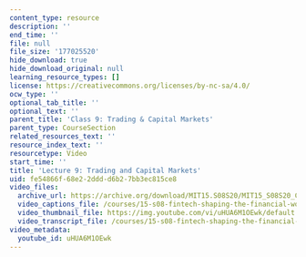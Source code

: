 ```yaml
---
content_type: resource
description: ''
end_time: ''
file: null
file_size: '177025520'
hide_download: true
hide_download_original: null
learning_resource_types: []
license: https://creativecommons.org/licenses/by-nc-sa/4.0/
ocw_type: ''
optional_tab_title: ''
optional_text: ''
parent_title: 'Class 9: Trading & Capital Markets'
parent_type: CourseSection
related_resources_text: ''
resource_index_text: ''
resourcetype: Video
start_time: ''
title: 'Lecture 9: Trading and Capital Markets'
uid: fe54866f-68e2-2ddd-d6b2-7bb3ec815ce8
video_files:
  archive_url: https://archive.org/download/MIT15.S08S20/MIT15_S08S20_Class09_300k.mp4
  video_captions_file: /courses/15-s08-fintech-shaping-the-financial-world-spring-2020/e2a8b13029575d128187a288895813eb_uHUA6M1OEwk.vtt
  video_thumbnail_file: https://img.youtube.com/vi/uHUA6M1OEwk/default.jpg
  video_transcript_file: /courses/15-s08-fintech-shaping-the-financial-world-spring-2020/30b0c31aa241f2319c3fab68eaae6285_uHUA6M1OEwk.pdf
video_metadata:
  youtube_id: uHUA6M1OEwk
---
```

